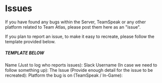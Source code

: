 # Issues
If you have found any bugs within the Server, TeamSpeak or any other platform related to Team Atlas, please post them here as an "issue".

If you plan to report an issue, to make it easy to recreate, please follow the template provided below.

##### TEMPLATE BELOW #####
Name (Just to log who reports issues):
Slack Username (In case we need to follow something up):
The Issue (Provide enough detail for the issue to be recreated):
Platform the bug is on (TeamSpeak / In-Game):
